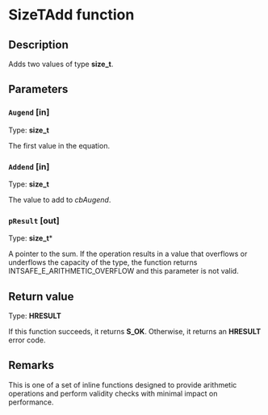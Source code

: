 # SizeTAdd function

## Description

Adds two values of type **size_t**.

## Parameters

### `Augend` [in]

Type: **size_t**

The first value in the equation.

### `Addend` [in]

Type: **size_t**

The value to add to *cbAugend*.

### `pResult` [out]

Type: **size_t***

A pointer to the sum. If the operation results in a value that overflows or underflows the capacity of the type, the function returns INTSAFE_E_ARITHMETIC_OVERFLOW and this parameter is not valid.

## Return value

Type: **HRESULT**

If this function succeeds, it returns **S_OK**. Otherwise, it returns an **HRESULT** error code.

## Remarks

This is one of a set of inline functions designed to provide arithmetic operations and perform validity checks with minimal impact on performance.